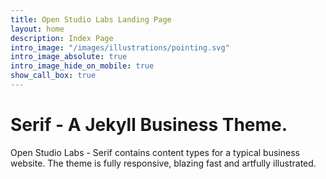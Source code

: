 ```yaml
---
title: Open Studio Labs Landing Page
layout: home
description: Index Page
intro_image: "/images/illustrations/pointing.svg"
intro_image_absolute: true
intro_image_hide_on_mobile: true
show_call_box: true
---
```


# Serif - A Jekyll Business Theme.

Open Studio Labs - Serif contains content types for a typical business website. The theme is fully responsive, blazing fast and artfully illustrated.